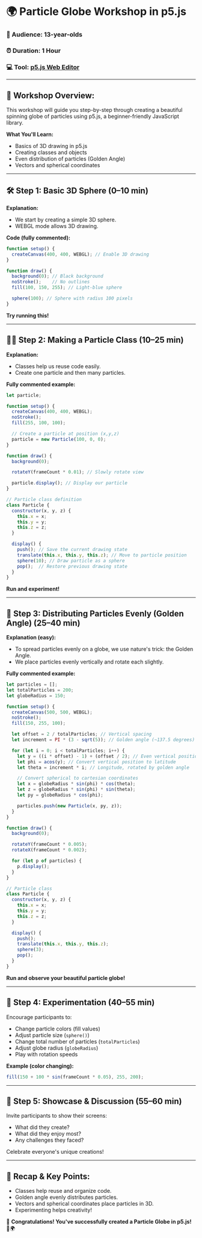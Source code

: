 # 🌍 Particle Globe Workshop in p5.js

### 🎯 Audience: 13-year-olds

### ⏰ Duration: 1 Hour

### 💻 Tool: [p5.js Web Editor](https://editor.p5js.org/)

---

## 🚀 Workshop Overview:

This workshop will guide you step-by-step through creating a beautiful spinning globe of particles using p5.js, a beginner-friendly JavaScript library.

**What You'll Learn:**

- Basics of 3D drawing in p5.js
- Creating classes and objects
- Even distribution of particles (Golden Angle)
- Vectors and spherical coordinates

---

## 🛠 Step 1: Basic 3D Sphere (0–10 min)

**Explanation:**

- We start by creating a simple 3D sphere.
- WEBGL mode allows 3D drawing.

**Code (fully commented):**

```javascript
function setup() {
  createCanvas(400, 400, WEBGL); // Enable 3D drawing
}

function draw() {
  background(0); // Black background
  noStroke();    // No outlines
  fill(100, 150, 255); // Light-blue sphere

  sphere(100); // Sphere with radius 100 pixels
}
```

**Try running this!**

---

## 🧑‍💻 Step 2: Making a Particle Class (10–25 min)

**Explanation:**

- Classes help us reuse code easily.
- Create one particle and then many particles.

**Fully commented example:**

```javascript
let particle;

function setup() {
  createCanvas(400, 400, WEBGL);
  noStroke();
  fill(255, 100, 100);

  // Create a particle at position (x,y,z)
  particle = new Particle(100, 0, 0);
}

function draw() {
  background(0);

  rotateY(frameCount * 0.01); // Slowly rotate view

  particle.display(); // Display our particle
}

// Particle class definition
class Particle {
  constructor(x, y, z) {
    this.x = x;
    this.y = y;
    this.z = z;
  }

  display() {
    push(); // Save the current drawing state
    translate(this.x, this.y, this.z); // Move to particle position
    sphere(10); // Draw particle as a sphere
    pop();  // Restore previous drawing state
  }
}
```

**Run and experiment!**

---

## 🌻 Step 3: Distributing Particles Evenly (Golden Angle) (25–40 min)

**Explanation (easy):**

- To spread particles evenly on a globe, we use nature's trick: the Golden Angle.
- We place particles evenly vertically and rotate each slightly.

**Fully commented example:**

```javascript
let particles = [];
let totalParticles = 200;
let globeRadius = 150;

function setup() {
  createCanvas(500, 500, WEBGL);
  noStroke();
  fill(150, 255, 100);

  let offset = 2 / totalParticles; // Vertical spacing
  let increment = PI * (3 - sqrt(5)); // Golden angle (~137.5 degrees)

  for (let i = 0; i < totalParticles; i++) {
    let y = ((i * offset) - 1) + (offset / 2); // Even vertical position
    let phi = acos(y); // Convert vertical position to latitude
    let theta = increment * i; // Longitude, rotated by golden angle

    // Convert spherical to cartesian coordinates
    let x = globeRadius * sin(phi) * cos(theta);
    let z = globeRadius * sin(phi) * sin(theta);
    let py = globeRadius * cos(phi);

    particles.push(new Particle(x, py, z));
  }
}

function draw() {
  background(0);

  rotateY(frameCount * 0.005);
  rotateX(frameCount * 0.002);

  for (let p of particles) {
    p.display();
  }
}

// Particle class
class Particle {
  constructor(x, y, z) {
    this.x = x;
    this.y = y;
    this.z = z;
  }

  display() {
    push();
    translate(this.x, this.y, this.z);
    sphere(3);
    pop();
  }
}
```

**Run and observe your beautiful particle globe!**

---

## 🎨 Step 4: Experimentation (40–55 min)

Encourage participants to:

- Change particle colors (fill values)
- Adjust particle size (`sphere()`)
- Change total number of particles (`totalParticles`)
- Adjust globe radius (`globeRadius`)
- Play with rotation speeds

**Example (color changing):**

```javascript
fill(150 + 100 * sin(frameCount * 0.05), 255, 200);
```

---

## 🎤 Step 5: Showcase & Discussion (55–60 min)

Invite participants to show their screens:

- What did they create?
- What did they enjoy most?
- Any challenges they faced?

Celebrate everyone's unique creations!

---

## 📝 Recap & Key Points:

- Classes help reuse and organize code.
- Golden angle evenly distributes particles.
- Vectors and spherical coordinates place particles in 3D.
- Experimenting helps creativity!

🎉 **Congratulations! You've successfully created a Particle Globe in p5.js!** 🚀🌍

